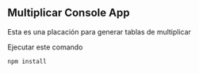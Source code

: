 

## Multiplicar Console App

Esta es una placación para generar tablas de multiplicar

Ejecutar este comando

`````
npm install
`````
